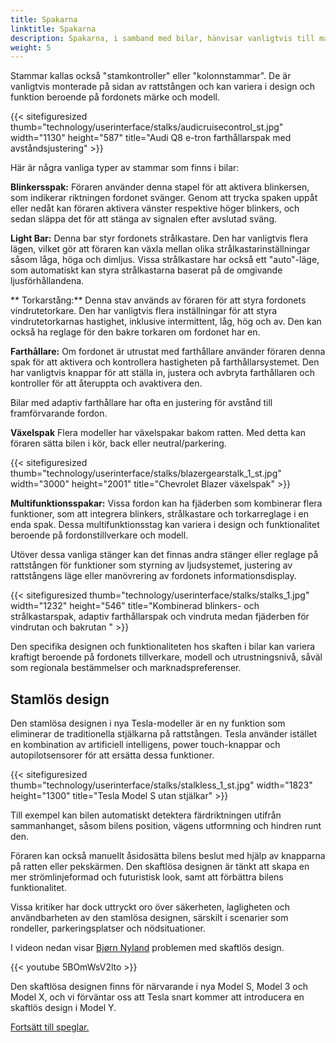 ```yaml
---
title: Spakarna
linktitle: Spakarna
description: Spakarna, i samband med bilar, hänvisar vanligtvis till manöverknapparna eller spakarna på rattstången, som förare använder för att styra olika fordonsfunktioner utan att ta händerna från ratten.
weight: 5
---
```

<!-- markdownlint-disable MD033 -->
Stammar kallas också "stamkontroller" eller "kolonnstammar". De är vanligtvis monterade på sidan av rattstången och kan variera i design och funktion beroende på fordonets märke och modell.

{{< sitefiguresized thumb="technology/userinterface/stalks/audicruisecontrol_st.jpg" width="1130" height="587" title="Audi Q8 e-tron farthållarspak med avståndsjustering" >}}

Här är några vanliga typer av stammar som finns i bilar:

**Blinkersspak:** Föraren använder denna stapel för att aktivera blinkersen, som indikerar riktningen fordonet svänger. Genom att trycka spaken uppåt eller nedåt kan föraren aktivera vänster respektive höger blinkers, och sedan släppa det för att stänga av signalen efter avslutad sväng.

**Light Bar:** Denna bar styr fordonets strålkastare. Den har vanligtvis flera lägen, vilket gör att föraren kan växla mellan olika strålkastarinställningar såsom låga, höga och dimljus. Vissa strålkastare har också ett "auto"-läge, som automatiskt kan styra strålkastarna baserat på de omgivande ljusförhållandena.

** Torkarstång:** Denna stav används av föraren för att styra fordonets vindrutetorkare. Den har vanligtvis flera inställningar för att styra vindrutetorkarnas hastighet, inklusive intermittent, låg, hög och av. Den kan också ha reglage för den bakre torkaren om fordonet har en.

**Farthållare:** Om fordonet är utrustat med farthållare använder föraren denna spak för att aktivera och kontrollera hastigheten på farthållarsystemet. Den har vanligtvis knappar för att ställa in, justera och avbryta farthållaren och kontroller för att återuppta och avaktivera den.

Bilar med adaptiv farthållare har ofta en justering för avstånd till framförvarande fordon.

**Växelspak** Flera modeller har växelspakar bakom ratten. Med detta kan föraren sätta bilen i kör, back eller neutral/parkering.

{{< sitefiguresized thumb="technology/userinterface/stalks/blazergearstalk_1_st.jpg" width="3000" height="2001" title="Chevrolet Blazer växelspak" >}}

**Multifunktionsspakar:** Vissa fordon kan ha fjäderben som kombinerar flera funktioner, som att integrera blinkers, strålkastare och torkarreglage i en enda spak. Dessa multifunktionsstag kan variera i design och funktionalitet beroende på fordonstillverkare och modell.

Utöver dessa vanliga stänger kan det finnas andra stänger eller reglage på rattstången för funktioner som styrning av ljudsystemet, justering av rattstångens läge eller manövrering av fordonets informationsdisplay.

{{< sitefiguresized thumb="technology/userinterface/stalks/stalks_1.jpg" width="1232" height="546" title="Kombinerad blinkers- och strålkastarspak, adaptiv farthållarspak och vindruta medan fjäderben för vindrutan och bakrutan " >}}

Den specifika designen och funktionaliteten hos skaften i bilar kan variera kraftigt beroende på fordonets tillverkare, modell och utrustningsnivå, såväl som regionala bestämmelser och marknadspreferenser.

## Stamlös design

Den stamlösa designen i nya Tesla-modeller är en ny funktion som eliminerar de traditionella stjälkarna på rattstången. Tesla använder istället en kombination av artificiell intelligens, power touch-knappar och autopilotsensorer för att ersätta dessa funktioner.

{{< sitefiguresized thumb="technology/userinterface/stalks/stalkless_1_st.jpg" width="1823" height="1300" title="Tesla Model S utan stjälkar" >}}

Till exempel kan bilen automatiskt detektera färdriktningen utifrån sammanhanget, såsom bilens position, vägens utformning och hindren runt den.

Föraren kan också manuellt åsidosätta bilens beslut med hjälp av knapparna på ratten eller pekskärmen. Den skaftlösa designen är tänkt att skapa en mer strömlinjeformad och futuristisk look,
samt att förbättra bilens funktionalitet.

Vissa kritiker har dock uttryckt oro över säkerheten, lagligheten och användbarheten av den stamlösa designen, särskilt i scenarier som rondeller, parkeringsplatser och nödsituationer.

I videon nedan visar [Bjørn Nyland](../../../guides/evreviewers/#bjørn-nyland) problemen med skaftlös design.

{{< youtube 5BOmWsV2lto >}}

Den skaftlösa designen finns för närvarande i nya Model S, Model 3 och Model X, och vi förväntar oss att Tesla snart kommer att introducera en skaftlös design i Model Y.


[Fortsätt till speglar.](../mirrors/)